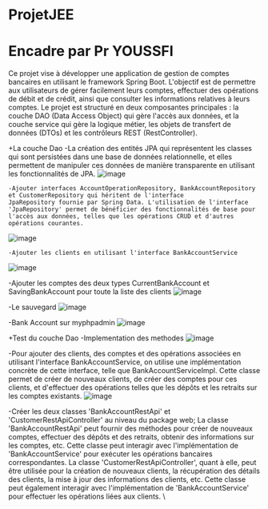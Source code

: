 # ProjetJEE
# Encadre par Pr YOUSSFI

Ce projet vise à développer une application de gestion de comptes bancaires en utilisant le framework Spring Boot. L'objectif est de permettre aux utilisateurs de gérer facilement leurs comptes, effectuer des opérations de débit et de crédit, ainsi que consulter les informations relatives à leurs comptes. Le projet est structuré en deux composantes principales : la couche DAO (Data Access Object) qui gère l'accès aux données, et la couche service qui gère la logique métier, les objets de transfert de données (DTOs) et les contrôleurs REST (RestController).

+La couche Dao
    -La création des entités JPA qui représentent les classes qui sont persistées dans une base de données relationnelle, et elles permettent de manipuler ces données de manière transparente en utilisant les fonctionnalités de JPA. 
    ![image](https://github.com/yassine6996/ProjetJEE/assets/75941098/ca2a445d-1a71-4cd5-b1a5-8c749e0e346a)

    -Ajouter interfaces AccountOperationRepository, BankAccountRepository et CustomerRepository qui héritent de l'interface           JpaRepository fournie par Spring Data. L'utilisation de l'interface 'JpaRepository' permet de bénéficier des fonctionnalités de base pour l'accès aux données, telles que les opérations CRUD et d'autres opérations courantes. 
   ![image](https://github.com/yassine6996/ProjetJEE/assets/75941098/84fb9932-32c1-41a0-86f8-8a3aecaa7a33)

    -Ajouter les clients en utilisant l'interface BankAccountService 
![image](https://github.com/yassine6996/ProjetJEE/assets/75941098/7ffdb272-7b3c-4b80-a224-e3182d0e6a33)

-Ajouter les comptes des deux types CurrentBankAccount et SavingBankAccount pour toute la liste des clients 
![image](https://github.com/yassine6996/ProjetJEE/assets/75941098/99eed7e6-4218-41a0-b914-476cf4856023)

-Le sauvegard
![image](https://github.com/yassine6996/ProjetJEE/assets/75941098/39255019-85a2-4c47-8b4b-f6fe2019e2a5)

-Bank Account sur myphpadmin
![image](https://github.com/yassine6996/ProjetJEE/assets/75941098/a2448875-dfb3-4afa-9529-0d5b9454884e)

+Test du couche Dao
-Implementation des methodes
![image](https://github.com/yassine6996/ProjetJEE/assets/75941098/828dfc42-7163-4937-840f-fce26adaa8ca)

-Pour ajouter des clients, des comptes et des opérations associées en utilisant l'interface BankAccountService, on utilise une implémentation concrète de cette interface, telle que BankAccountServiceImpl. Cette classe permet de créer de nouveaux clients, de créer des comptes pour ces clients, et d'effectuer des opérations telles que les dépôts et les retraits sur les comptes existants. 
![image](https://github.com/yassine6996/ProjetJEE/assets/75941098/d3f4b5ce-4bd0-493b-b921-0677f6dc6043)


-Créer les deux classes 'BankAccountRestApi' et 'CustomerRestApiController' au niveau du package web; La classe 'BankAccountRestApi' peut fournir des méthodes pour créer de nouveaux comptes, effectuer des dépôts et des retraits, obtenir des informations sur les comptes, etc. Cette classe peut interagir avec l'implémentation de 'BankAccountService' pour exécuter les opérations bancaires correspondantes. La classe 'CustomerRestApiController', quant à elle, peut être utilisée pour la création de nouveaux clients, la récupération des détails des clients, la mise à jour des informations des clients, etc. Cette classe peut également interagir avec l'implémentation de 'BankAccountService' pour effectuer les opérations liées aux clients. \









